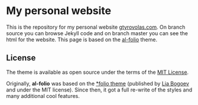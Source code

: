 # My personal website

This is the repository for my personal website [gtyrovolas.com](gtyrovolas.com). On branch source you can browse Jekyll code and on branch master you can see the html for the website. This page is based on the [al-folio](https://github.com/alshedivat/al-folio) theme.

## License

The theme is available as open source under the terms of the [MIT License](https://opensource.org/licenses/MIT).

Originally, **al-folio** was based on the [\*folio theme](https://github.com/bogoli/-folio) (published by [Lia Bogoev](http://liabogoev.com) and under the MIT license).
Since then, it got a full re-write of the styles and many additional cool features.
